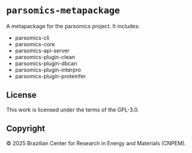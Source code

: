 # `parsomics-metapackage`

A metapackage for the parsomics project. It includes:

- parsomics-cli
- parsomics-core
- parsomics-api-server
- parsomics-plugin-clean
- parsomics-plugin-dbcan
- parsomics-plugin-interpro
- parsomics-plugin-proteinfer

## License

This work is licensed under the terms of the GPL-3.0.

## Copyright

© 2025 Brazilian Center for Research in Energy and Materials (CNPEM).
